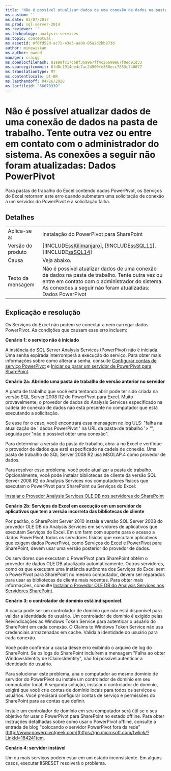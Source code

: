 ```yaml
---
title: 'Não é possível atualizar dados de uma conexão de dados na pasta de trabalho. Tente outra vez ou entre em contato com o administrador do sistema. As seguintes conexões não foram atualizadas: dados PowerPivot | Microsoft Docs'
ms.custom: ''
ms.date: 03/07/2017
ms.prod: sql-server-2014
ms.reviewer: ''
ms.technology: analysis-services
ms.topic: conceptual
ms.assetid: 0f6fd52d-ac72-43e3-aa08-05a2d2bb873d
author: minewiskan
ms.author: owend
manager: craigg
ms.openlocfilehash: 81e99fc17cb8f369967ff4c26699e67f0ed91d33
ms.sourcegitcommit: 6fd8c1914de4c7ac24900fe388ecc7883c740077
ms.translationtype: MT
ms.contentlocale: pt-BR
ms.lasthandoff: 04/26/2020
ms.locfileid: "66070939"
---
```

# <a name="unable-to-refresh-data-for-a-data-connection-in-the-workbook-try-again-or-contact-your-system-administrator-the-following-connections-failed-to-refresh-powerpivot-data"></a>Não é possível atualizar dados de uma conexão de dados na pasta de trabalho. Tente outra vez ou entre em contato com o administrador do sistema. As conexões a seguir não foram atualizadas: Dados PowerPivot
  Para pastas de trabalho do Excel contendo dados PowerPivot, os Serviços do Excel retornam este erro quando submetem uma solicitação de conexão a um servidor do PowerPivot e a solicitação falha.  
  
## <a name="details"></a>Detalhes  
  
|||  
|-|-|  
|Aplica-se a:|Instalação do PowerPivot para SharePoint|  
|Versão do produto|[!INCLUDE[ssKilimanjaro](../../includes/sskilimanjaro-md.md)], [!INCLUDE[ssSQL11](../../includes/sssql11-md.md)], [!INCLUDE[ssSQL14](../../includes/sssql14-md.md)]|  
|Causa|Veja abaixo.|  
|Texto da mensagem|Não é possível atualizar dados de uma conexão de dados na pasta de trabalho. Tente outra vez ou entre em contato com o administrador do sistema. As conexões a seguir não foram atualizadas: Dados PowerPivot|  
  
## <a name="explanation-and-resolution"></a>Explicação e resolução  
 Os Serviços do Excel não podem se conectar a nem carregar dados PowerPivot. As condições que causam esse erro incluem:  
  
 **Cenário 1: o serviço não é iniciado**  
  
 A instância do SQL Server Analysis Services (PowerPivot) não é iniciada. Uma senha expirada interromperá a execução do serviço. Para obter mais informações sobre como alterar a senha, consulte [Configurar contas de serviço PowerPivot](configure-power-pivot-service-accounts.md) e [Iniciar ou parar um servidor de PowerPivot para SharePoint](start-or-stop-a-power-pivot-for-sharepoint-server.md).  
  
 **Cenário 2a: Abrindo uma pasta de trabalho de versão anterior no servidor**  
  
 A pasta de trabalho que você está tentando abrir pode ter sido criada na versão SQL Server 2008 R2 do PowerPivot para Excel. Muito provavelmente, o provedor de dados do Analysis Services especificado na cadeia de conexão de dados não está presente no computador que está executando a solicitação.  
  
 Se esse for o caso, você encontrará essa mensagem no log ULS: "falha na atualização de ' dados PowerPivot ' na URL da pasta\<de trabalho '> '", seguida por "não é possível obter uma conexão".  
  
 Para determinar a versão da pasta de trabalho, abra-a no Excel e verifique o provedor de dados que está especificado na cadeia de conexão. Uma pasta de trabalho do SQL Server 2008 R2 usa MSOLAP.4 como provedor de dados.  
  
 Para resolver esse problema, você pode atualizar a pasta de trabalho. Opcionalmente, você pode instalar bibliotecas de cliente da versão SQL Server 2008 R2 do Analysis Services nos computadores físicos que executam o PowerPivot para SharePoint ou Serviços do Excel:  
  
 [Instalar o Provedor Analysis Services OLE DB nos servidores do SharePoint](../../sql-server/install/install-the-analysis-services-ole-db-provider-on-sharepoint-servers.md)  
  
 **Cenário 2b: Serviços do Excel em execução em um servidor de aplicativos que tem a versão incorreta das bibliotecas de cliente**  
  
 Por padrão, o SharePoint Server 2010 instala a versão SQL Server 2008 do provedor OLE DB do Analysis Services em servidores de aplicativos que executam Serviços do Excel. Em um farm com suporte para o acesso a dados PowerPivot, todos os servidores físicos que executam aplicativos que exigem dados PowerPivot, como Serviços do Excel e PowerPivot para SharePoint, devem usar uma versão posterior do provedor de dados.  
  
 Os servidores que executam o PowerPivot para SharePoint obtêm o provedor de dados OLE DB atualizado automaticamente. Outros servidores, como os que executam uma instância autônoma dos Serviços do Excel sem o PowerPivot para SharePoint no mesmo computador, devem ser reparados para usar as bibliotecas de cliente mais recentes. Para obter mais informações, consulte [Instalar o Provedor OLE DB do Analysis Services nos Servidores SharePoint](../../sql-server/install/install-the-analysis-services-ole-db-provider-on-sharepoint-servers.md).  
  
 **Cenário 3: o controlador de domínio está indisponível.**  
  
 A causa pode ser um controlador de domínio que não está disponível para validar a identidade do usuário. Um controlador de domínio é exigido pelas Reivindicações ao Windows Token Service para autenticar o usuário do SharePoint em cada conexão. O Claims to Windows Token Service não usa credenciais armazenadas em cache. Valida a identidade do usuário para cada conexão.  
  
 Você pode confirmar a causa desse erro exibindo o arquivo de log do SharePoint. Se os logs do SharePoint incluírem a mensagem "Falha ao obter WindowsIdentity de IClaimsIdentity", não foi possível autenticar a identidade do usuário.  
  
 Para solucionar este problema, una o computador ao mesmo domínio de servidor do PowerPivot ou instale um controlador de domínio em seu computador local. A segunda solução, instalar o controlador de domínio, exigirá que você crie contas de domínio locais para todos os serviços e usuários. Você precisará configurar contas de serviço e permissões do SharePoint para as contas que definir.  
  
 Instale um controlador de domínio em seu computador será útil se o seu objetivo for usar o PowerPivot para SharePoint no estado offline. Para obter instruções detalhadas sobre como usar o PowerPivot offline, consulte a entrada de blog "colocando o servidor PowerPivot fora da rede" [http://www.powerpivotgeek.com](https://go.microsoft.com/fwlink/?LinkId=184241)em.  
  
 **Cenário 4: servidor instável**  
  
 Um ou mais serviços podem estar em um estado inconsistente. Em alguns casos, executar IISRESET resolverá o problema.  
  
  
